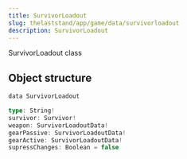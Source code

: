 ```yaml
---
title: SurvivorLoadout
slug: thelaststand/app/game/data/survivorloadout
description: SurvivorLoadout
---
```


SurvivorLoadout class

## Object structure

```scala
data SurvivorLoadout

type: String!
survivor: Survivor!
weapon: SurvivorLoadoutData!
gearPassive: SurvivorLoadoutData!
gearActive: SurvivorLoadoutData!
supressChanges: Boolean = false

```
